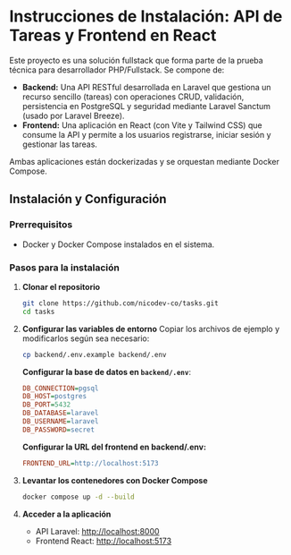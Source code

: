# Instrucciones de Instalación: API de Tareas y Frontend en React

Este proyecto es una solución fullstack que forma parte de la prueba técnica para desarrollador PHP/Fullstack. Se compone de:

- **Backend:** Una API RESTful desarrollada en Laravel que gestiona un recurso sencillo (tareas) con operaciones CRUD, validación, persistencia en PostgreSQL y seguridad mediante Laravel Sanctum (usado por Laravel Breeze).
- **Frontend:** Una aplicación en React (con Vite y Tailwind CSS) que consume la API y permite a los usuarios registrarse, iniciar sesión y gestionar las tareas.

Ambas aplicaciones están dockerizadas y se orquestan mediante Docker Compose.

## Instalación y Configuración

### Prerrequisitos

- Docker y Docker Compose instalados en el sistema.

### Pasos para la instalación

1. **Clonar el repositorio**

   ```bash
   git clone https://github.com/nicodev-co/tasks.git
   cd tasks
   ```

2. **Configurar las variables de entorno**
   Copiar los archivos de ejemplo y modificarlos según sea necesario:

   ```bash
   cp backend/.env.example backend/.env
   ```

   **Configurar la base de datos en `backend/.env`**:

   ```ini
   DB_CONNECTION=pgsql
   DB_HOST=postgres
   DB_PORT=5432
   DB_DATABASE=laravel
   DB_USERNAME=laravel
   DB_PASSWORD=secret
   ```
   **Configurar la URL del frontend en backend/.env:**

   ```ini
   FRONTEND_URL=http://localhost:5173
   ```

3. **Levantar los contenedores con Docker Compose**
   ```bash
   docker compose up -d --build
   ````

4. **Acceder a la aplicación**
   - API Laravel: [http://localhost:8000](http://localhost:8000)
   - Frontend React: [http://localhost:5173](http://localhost:5173)
